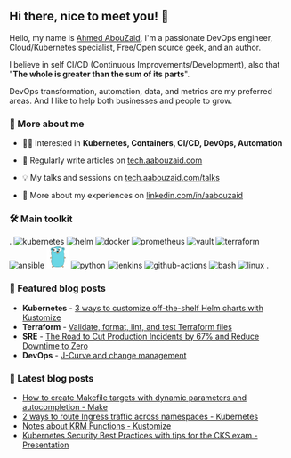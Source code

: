 ## Hi there, nice to meet you! 🐧️

Hello, my name is [Ahmed AbouZaid](https://tech.aabouzaid.com/), I'm a passionate DevOps engineer, Cloud/Kubernetes specialist, Free/Open source geek, and an author.

I believe in self CI/CD (Continuous Improvements/Development), also that "**The whole is greater than the sum of its parts**".

DevOps transformation, automation, data, and metrics are my preferred areas. And I like to help both businesses and people to grow. 


### 🧐 More about me

- 👨‍💻 Interested in **Kubernetes, Containers, CI/CD, DevOps, Automation**

- 📝 Regularly write articles on [tech.aabouzaid.com](https://tech.aabouzaid.com/)

- 💡 My talks and sessions on [tech.aabouzaid.com/talks](https://tech.aabouzaid.com/talks)

- 📜️ More about my experiences on [linkedin.com/in/aabouzaid](https://www.linkedin.com/in/aabouzaid/)


### 🛠️ Main toolkit
.
<img src="https://www.vectorlogo.zone/logos/kubernetes/kubernetes-icon.svg" alt="kubernetes" width="40" height="40"/>
<img src="https://www.vectorlogo.zone/logos/helmsh/helmsh-icon.svg" alt="helm" width="40" height="40"/>
<img src="https://www.vectorlogo.zone/logos/docker/docker-official.svg" alt="docker" width="40" height="40"/>
<img src="https://www.vectorlogo.zone/logos/prometheusio/prometheusio-icon.svg" alt="prometheus" width="40" height="40"/>
<img src="https://www.vectorlogo.zone/logos/vaultproject/vaultproject-icon.svg" alt="vault" width="40" height="40"/>
<img src="https://www.vectorlogo.zone/logos/terraformio/terraformio-icon.svg" alt="terraform" width="40" height="40"/>
<img src="https://www.vectorlogo.zone/logos/ansible/ansible-icon.svg" alt="ansible" width="40" height="40"/>
<img src="https://raw.githubusercontent.com/devicons/devicon/master/icons/go/go-original.svg" alt="go" width="40" height="40"/>
<img src="https://www.vectorlogo.zone/logos/python/python-icon.svg" alt="python" width="40" height="40"/>
<img src="https://www.vectorlogo.zone/logos/jenkins/jenkins-icon.svg" alt="jenkins" width="40" height="40"/>
<img src="https://github.githubassets.com/images/modules/site/features/actions-icon-actions.svg" alt="github-actions" width="40" height="40"/>
<img src="https://www.vectorlogo.zone/logos/gnu_bash/gnu_bash-icon.svg" alt="bash" width="40" height="40"/>
<img src="https://www.vectorlogo.zone/logos/linux/linux-icon.svg" alt="linux" width="40" height="40"/>
.


### 📕️ Featured blog posts
- **Kubernetes** - [3 ways to customize off-the-shelf Helm charts with Kustomize](https://tech.aabouzaid.com/2020/09/3-ways-to-customize-off-the-shelf-helm-charts-with-kustomize-kubernetes.html)
- **Terraform** - [Validate, format, lint, and test Terraform files](https://tech.aabouzaid.com/2020/04/validate-format-lint-and-test-terraform-iac-ci.html)
- **SRE** - [The Road to Cut Production Incidents by 67% and Reduce Downtime to Zero](https://tech.aabouzaid.com/2020/01/the-road-to-cut-production-incidents-by-67-percent-and-reduce-downtime-to-zero.html)
- **DevOps** - [J-Curve and change management](https://tech.aabouzaid.com/2019/05/devops-and-change-management-agile.html)


### 📑️ Latest blog posts
<!-- BLOG-POST-LIST:START -->
- [How to create Makefile targets with dynamic parameters and autocompletion - Make](https://tech.aabouzaid.com/2022/09/create-makefile-targets-with-dynamic-parameters-and-autocompletion.html)
- [2 ways to route Ingress traffic across namespaces - Kubernetes](https://tech.aabouzaid.com/2022/08/2-ways-to-route-ingress-traffic-across-namespaces.html)
- [Notes about KRM Functions - Kustomize](https://tech.aabouzaid.com/2022/07/notes-about-krm-functions-kustomize.html)
- [Kubernetes Security Best Practices with tips for the CKS exam - Presentation](https://tech.aabouzaid.com/2022/07/kubernetes-security-best-practices-with-tips-for-the-cks-exam.html)
<!-- BLOG-POST-LIST:END -->
